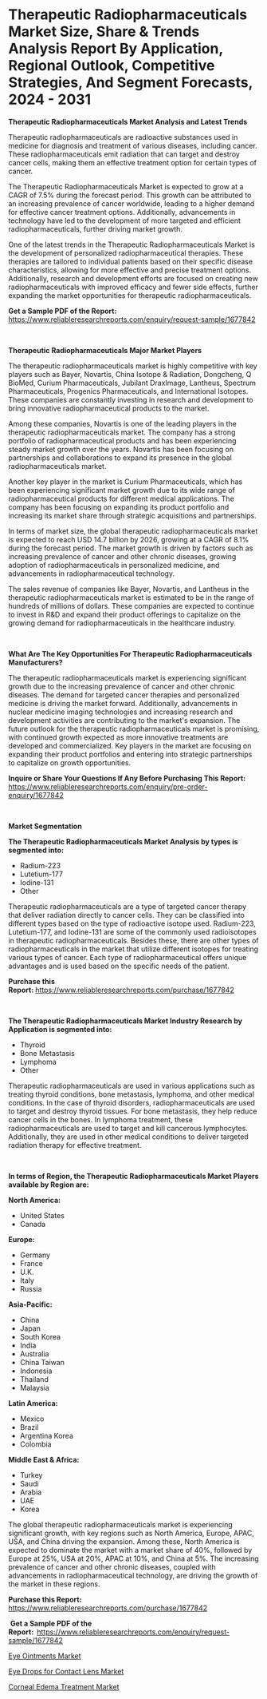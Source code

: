 <p><h1>Therapeutic Radiopharmaceuticals Market Size, Share & Trends Analysis Report By Application, Regional Outlook, Competitive Strategies, And Segment Forecasts, 2024 - 2031</h1></p><p><strong>Therapeutic Radiopharmaceuticals Market Analysis and Latest Trends</strong></p>
<p><p>Therapeutic radiopharmaceuticals are radioactive substances used in medicine for diagnosis and treatment of various diseases, including cancer. These radiopharmaceuticals emit radiation that can target and destroy cancer cells, making them an effective treatment option for certain types of cancer.</p><p>The Therapeutic Radiopharmaceuticals Market is expected to grow at a CAGR of 7.5% during the forecast period. This growth can be attributed to an increasing prevalence of cancer worldwide, leading to a higher demand for effective cancer treatment options. Additionally, advancements in technology have led to the development of more targeted and efficient radiopharmaceuticals, further driving market growth.</p><p>One of the latest trends in the Therapeutic Radiopharmaceuticals Market is the development of personalized radiopharmaceutical therapies. These therapies are tailored to individual patients based on their specific disease characteristics, allowing for more effective and precise treatment options. Additionally, research and development efforts are focused on creating new radiopharmaceuticals with improved efficacy and fewer side effects, further expanding the market opportunities for therapeutic radiopharmaceuticals.</p></p>
<p><strong>Get a Sample PDF of the Report:&nbsp;</strong> <a href="https://www.reliableresearchreports.com/enquiry/request-sample/1677842">https://www.reliableresearchreports.com/enquiry/request-sample/1677842</a></p>
<p>&nbsp;</p>
<p><strong>Therapeutic Radiopharmaceuticals Major Market Players</strong></p>
<p><p>The therapeutic radiopharmaceuticals market is highly competitive with key players such as Bayer, Novartis, China Isotope & Radiation, Dongcheng, Q BioMed, Curium Pharmaceuticals, Jubilant DraxImage, Lantheus, Spectrum Pharmaceuticals, Progenics Pharmaceuticals, and International Isotopes. These companies are constantly investing in research and development to bring innovative radiopharmaceutical products to the market.</p><p>Among these companies, Novartis is one of the leading players in the therapeutic radiopharmaceuticals market. The company has a strong portfolio of radiopharmaceutical products and has been experiencing steady market growth over the years. Novartis has been focusing on partnerships and collaborations to expand its presence in the global radiopharmaceuticals market.</p><p>Another key player in the market is Curium Pharmaceuticals, which has been experiencing significant market growth due to its wide range of radiopharmaceutical products for different medical applications. The company has been focusing on expanding its product portfolio and increasing its market share through strategic acquisitions and partnerships.</p><p>In terms of market size, the global therapeutic radiopharmaceuticals market is expected to reach USD 14.7 billion by 2026, growing at a CAGR of 8.1% during the forecast period. The market growth is driven by factors such as increasing prevalence of cancer and other chronic diseases, growing adoption of radiopharmaceuticals in personalized medicine, and advancements in radiopharmaceutical technology.</p><p>The sales revenue of companies like Bayer, Novartis, and Lantheus in the therapeutic radiopharmaceuticals market is estimated to be in the range of hundreds of millions of dollars. These companies are expected to continue to invest in R&D and expand their product offerings to capitalize on the growing demand for radiopharmaceuticals in the healthcare industry.</p></p>
<p>&nbsp;</p>
<p><strong>What Are The Key Opportunities For Therapeutic Radiopharmaceuticals Manufacturers?</strong></p>
<p><p>The therapeutic radiopharmaceuticals market is experiencing significant growth due to the increasing prevalence of cancer and other chronic diseases. The demand for targeted cancer therapies and personalized medicine is driving the market forward. Additionally, advancements in nuclear medicine imaging technologies and increasing research and development activities are contributing to the market's expansion. The future outlook for the therapeutic radiopharmaceuticals market is promising, with continued growth expected as more innovative treatments are developed and commercialized. Key players in the market are focusing on expanding their product portfolios and entering into strategic partnerships to capitalize on growth opportunities.</p></p>
<p><strong>Inquire or Share Your Questions If Any Before Purchasing This Report:</strong> <a href="https://www.reliableresearchreports.com/enquiry/pre-order-enquiry/1677842">https://www.reliableresearchreports.com/enquiry/pre-order-enquiry/1677842</a></p>
<p>&nbsp;</p>
<p><strong>Market Segmentation</strong></p>
<p><strong>The Therapeutic Radiopharmaceuticals Market Analysis by types is segmented into:</strong></p>
<p><ul><li>Radium-223</li><li>Lutetium-177</li><li>Iodine-131</li><li>Other</li></ul></p>
<p><p>Therapeutic radiopharmaceuticals are a type of targeted cancer therapy that deliver radiation directly to cancer cells. They can be classified into different types based on the type of radioactive isotope used. Radium-223, Lutetium-177, and Iodine-131 are some of the commonly used radioisotopes in therapeutic radiopharmaceuticals. Besides these, there are other types of radiopharmaceuticals in the market that utilize different isotopes for treating various types of cancer. Each type of radiopharmaceutical offers unique advantages and is used based on the specific needs of the patient.</p></p>
<p><strong>Purchase this Report:&nbsp;</strong><a href="https://www.reliableresearchreports.com/purchase/1677842">https://www.reliableresearchreports.com/purchase/1677842</a></p>
<p>&nbsp;</p>
<p><strong>The Therapeutic Radiopharmaceuticals Market Industry Research by Application is segmented into:</strong></p>
<p><ul><li>Thyroid</li><li>Bone Metastasis</li><li>Lymphoma</li><li>Other</li></ul></p>
<p><p>Therapeutic radiopharmaceuticals are used in various applications such as treating thyroid conditions, bone metastasis, lymphoma, and other medical conditions. In the case of thyroid disorders, radiopharmaceuticals are used to target and destroy thyroid tissues. For bone metastasis, they help reduce cancer cells in the bones. In lymphoma treatment, these radiopharmaceuticals are used to target and kill cancerous lymphocytes. Additionally, they are used in other medical conditions to deliver targeted radiation therapy for effective treatment.</p></p>
<p>&nbsp;</p>
<p><strong>In terms of Region, the Therapeutic Radiopharmaceuticals Market Players available by Region are:</strong></p>
<p>
    <p> <strong> North America: </strong>
        <ul>
            <li>United States</li>
            <li>Canada</li>
        </ul>
        </p> 
    <p> <strong> Europe: </strong>
        <ul>
            <li>Germany</li>
            <li>France</li>
            <li>U.K.</li>
            <li>Italy</li>
            <li>Russia</li>
        </ul>
        </p> 
    <p> <strong> Asia-Pacific: </strong>
        <ul>
            <li>China</li>
            <li>Japan</li>
            <li>South Korea</li>
            <li>India</li>
            <li>Australia</li>
            <li>China Taiwan</li>
            <li>Indonesia</li>
            <li>Thailand</li>
            <li>Malaysia</li>
        </ul>
        </p> 
    <p> <strong> Latin America: </strong>
        <ul>
            <li>Mexico</li>
            <li>Brazil</li>
            <li>Argentina Korea</li>
            <li>Colombia</li>
        </ul>
        </p> 
    <p> <strong> Middle East & Africa: </strong>
        <ul>
            <li>Turkey</li>
            <li>Saudi</li>
            <li>Arabia</li>
            <li>UAE</li>
            <li>Korea</li>
        </ul>
    </p>
    </p>
<p><p>The global therapeutic radiopharmaceuticals market is experiencing significant growth, with key regions such as North America, Europe, APAC, USA, and China driving the expansion. Among these, North America is expected to dominate the market with a market share of 40%, followed by Europe at 25%, USA at 20%, APAC at 10%, and China at 5%. The increasing prevalence of cancer and other chronic diseases, coupled with advancements in radiopharmaceutical technology, are driving the growth of the market in these regions.</p></p>
<p><strong>Purchase this Report: </strong><a href="https://www.reliableresearchreports.com/purchase/1677842">https://www.reliableresearchreports.com/purchase/1677842</a></p>
<p>&nbsp;<strong>Get a Sample PDF of the Report:&nbsp;&nbsp;</strong><a href="https://www.reliableresearchreports.com/enquiry/request-sample/1677842">https://www.reliableresearchreports.com/enquiry/request-sample/1677842</a></p>
<p><strong></strong></p>
<p><p><a href="https://github.com/Hazelklievgspy6vdcsmu106w/Market-Research-Report-List-1/blob/main/eye-ointments-market.md">Eye Ointments Market</a></p><p><a href="https://github.com/joannagoyvaerts/Market-Research-Report-List-1/blob/main/eye-drops-for-contact-lens-market.md">Eye Drops for Contact Lens Market</a></p><p><a href="https://github.com/lubmix/Market-Research-Report-List-1/blob/main/corneal-edema-treatment-market.md">Corneal Edema Treatment Market</a></p></p>